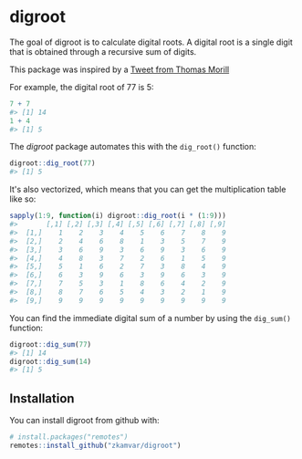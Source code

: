 
<!-- README.md is generated from README.Rmd. Please edit that file -->
digroot
=======

The goal of digroot is to calculate digital roots. A digital root is a single digit that is obtained through a recursive sum of digits.

This package was inspired by a [Tweet from Thomas Morill](https://twitter.com/tsmorrill/status/1028108510746226688)

For example, the digital root of 77 is 5:

``` r
7 + 7
#> [1] 14
1 + 4
#> [1] 5
```

The *digroot* package automates this with the `dig_root()` function:

``` r
digroot::dig_root(77)
#> [1] 5
```

It's also vectorized, which means that you can get the multiplication table like so:

``` r
sapply(1:9, function(i) digroot::dig_root(i * (1:9)))
#>       [,1] [,2] [,3] [,4] [,5] [,6] [,7] [,8] [,9]
#>  [1,]    1    2    3    4    5    6    7    8    9
#>  [2,]    2    4    6    8    1    3    5    7    9
#>  [3,]    3    6    9    3    6    9    3    6    9
#>  [4,]    4    8    3    7    2    6    1    5    9
#>  [5,]    5    1    6    2    7    3    8    4    9
#>  [6,]    6    3    9    6    3    9    6    3    9
#>  [7,]    7    5    3    1    8    6    4    2    9
#>  [8,]    8    7    6    5    4    3    2    1    9
#>  [9,]    9    9    9    9    9    9    9    9    9
```

You can find the immediate digital sum of a number by using the `dig_sum()` function:

``` r
digroot::dig_sum(77)
#> [1] 14
digroot::dig_sum(14)
#> [1] 5
```

Installation
------------

You can install digroot from github with:

``` r
# install.packages("remotes")
remotes::install_github("zkamvar/digroot")
```
